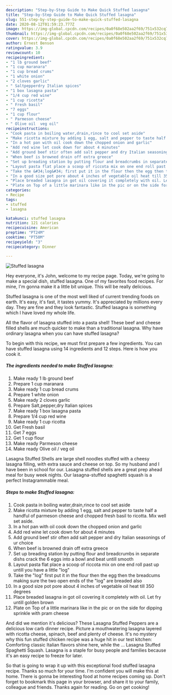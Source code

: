 ```yaml
---
description: "Step-by-Step Guide to Make Quick Stuffed lasagna"
title: "Step-by-Step Guide to Make Quick Stuffed lasagna"
slug: 551-step-by-step-guide-to-make-quick-stuffed-lasagna
date: 2020-08-12T01:59:23.777Z
image: https://img-global.cpcdn.com/recipes/0a0f68e502aa2f69/751x532cq70/stuffed-lasagna-recipe-main-photo.jpg
thumbnail: https://img-global.cpcdn.com/recipes/0a0f68e502aa2f69/751x532cq70/stuffed-lasagna-recipe-main-photo.jpg
cover: https://img-global.cpcdn.com/recipes/0a0f68e502aa2f69/751x532cq70/stuffed-lasagna-recipe-main-photo.jpg
author: Ernest Benson
ratingvalue: 3.9
reviewcount: 10
recipeingredient:
- "1 lb ground beef"
- "1 cup maranara"
- "1 cup bread crums"
- "1 white onion"
- "2 cloves garlic"
- " Saltpepperdry Italian spices"
- "1 box lasagna pasta"
- "1/4 cup red wine"
- "1 cup ricotta"
- " Fresh basil"
- "7 eggs"
- "1 cup flour"
- " Parmeson cheese"
- " Olive oil  veg oil"
recipeinstructions:
- "Cook pasta in boiling water,drain,rince to cool set aside"
- "Make ricotta mixture by adding 1 egg, salt and pepper to taste half a handful of parmeson cheese and chopped fresh basil to ricotta. Mix well set aside."
- "In a hot pan with oil cook down the chopped onion and garlic"
- "Add red wine let cook down for about 4 minutes"
- "Add ground beef stir often add salt pepper and dry Italian seasonings of ur choice"
- "When beef is browned drain off extra greece"
- "Set up breading station by putting flour and breadcrumbs in separate dishs crack the 6 eggs into a bowl and beat untill smooth"
- "Layout pasta flat place a scoop of riccota mix on one end roll past up untill you have a little &#34;log&#34;"
- "Take the &#34;log&#34; first put it in the flour then the egg then the breadcums making sure the two open ends of the &#34;log&#34; are breaded also"
- "In a good size pot pore about 4 inches of vegetable oil heat till 350 degrees"
- "Place breaded lasagna in got oil covering it completely with oil. Let fry untill golden brown"
- "Plate on Top of a little marinara like in the pic or on the side for dipping sprinkle with pram cheese"
categories:
- Recipe
tags:
- stuffed
- lasagna

katakunci: stuffed lasagna 
nutrition: 121 calories
recipecuisine: American
preptime: "PT24M"
cooktime: "PT50M"
recipeyield: "3"
recipecategory: Dinner

---
```



![Stuffed lasagna](https://img-global.cpcdn.com/recipes/0a0f68e502aa2f69/751x532cq70/stuffed-lasagna-recipe-main-photo.jpg)

Hey everyone, it's John, welcome to my recipe page. Today, we're going to make a special dish, stuffed lasagna. One of my favorites food recipes. For mine, I'm gonna make it a little bit unique. This will be really delicious.

Stuffed lasagna is one of the most well liked of current trending foods on earth. It's easy, it's fast, it tastes yummy. It's appreciated by millions every day. They are fine and they look fantastic. Stuffed lasagna is something which I have loved my whole life.

All the flavor of lasagna stuffed into a pasta shell! These beef and cheese filled shells are much quicker to make than a traditional lasagna. Why have ordinary lasagna when you can have stuffed lasagna?


To begin with this recipe, we must first prepare a few ingredients. You can have stuffed lasagna using 14 ingredients and 12 steps. Here is how you cook it.

<!--inarticleads1-->

##### The ingredients needed to make Stuffed lasagna:

1. Make ready 1 lb ground beef
1. Prepare 1 cup maranara
1. Make ready 1 cup bread crums
1. Prepare 1 white onion
1. Make ready 2 cloves garlic
1. Prepare  Salt,pepper,dry Italian spices
1. Make ready 1 box lasagna pasta
1. Prepare 1/4 cup red wine
1. Make ready 1 cup ricotta
1. Get  Fresh basil
1. Get 7 eggs
1. Get 1 cup flour
1. Make ready  Parmeson cheese
1. Make ready  Olive oil / veg oil


Lasagna Stuffed Shells are large shell noodles stuffed with a cheesy lasagna filling, with extra sauce and cheese on top. So my husband and I have been in school for our. Lasagna stuffed shells are a great prep ahead meal for busy week nights. Our lasagna-stuffed spaghetti squash is a perfect Instagrammable meal. 

<!--inarticleads2-->

##### Steps to make Stuffed lasagna:

1. Cook pasta in boiling water,drain,rince to cool set aside
1. Make ricotta mixture by adding 1 egg, salt and pepper to taste half a handful of parmeson cheese and chopped fresh basil to ricotta. Mix well set aside.
1. In a hot pan with oil cook down the chopped onion and garlic
1. Add red wine let cook down for about 4 minutes
1. Add ground beef stir often add salt pepper and dry Italian seasonings of ur choice
1. When beef is browned drain off extra greece
1. Set up breading station by putting flour and breadcrumbs in separate dishs crack the 6 eggs into a bowl and beat untill smooth
1. Layout pasta flat place a scoop of riccota mix on one end roll past up untill you have a little &#34;log&#34;
1. Take the &#34;log&#34; first put it in the flour then the egg then the breadcums making sure the two open ends of the &#34;log&#34; are breaded also
1. In a good size pot pore about 4 inches of vegetable oil heat till 350 degrees
1. Place breaded lasagna in got oil covering it completely with oil. Let fry untill golden brown
1. Plate on Top of a little marinara like in the pic or on the side for dipping sprinkle with pram cheese


And did we mention it&#39;s delicious? These Lasagna Stuffed Peppers are a delicious low carb dinner recipe. Picture a mouthwatering lasagna layered with ricotta cheese, spinach, beef and plenty of cheese. It&#39;s no mystery why this fun stuffed chicken recipe was a huge hit in our test kitchen: Comforting classic Italian flavors shine here, while the … Lasagna Stuffed Spaghetti Squash. Lasagna is a staple for busy people and families because it&#39;s an easy recipe to freeze for later. 

So that is going to wrap it up with this exceptional food stuffed lasagna recipe. Thanks so much for your time. I'm confident you will make this at home. There is gonna be interesting food at home recipes coming up. Don't forget to bookmark this page in your browser, and share it to your family, colleague and friends. Thanks again for reading. Go on get cooking!
